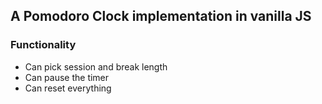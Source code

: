 ## A Pomodoro Clock implementation in vanilla JS

### Functionality
- Can pick session and break length
- Can pause the timer
- Can reset everything